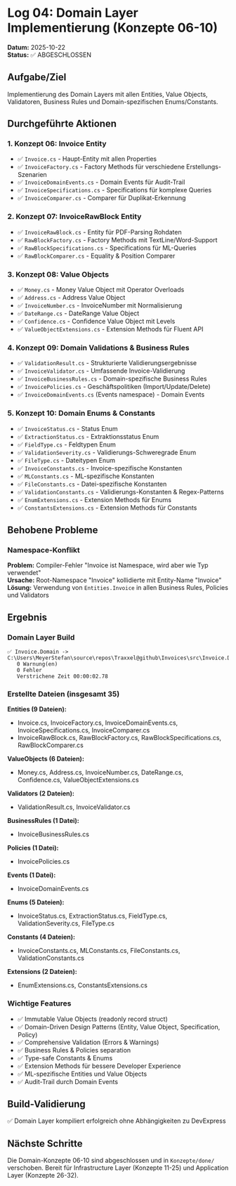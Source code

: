 # Log 04: Domain Layer Implementierung (Konzepte 06-10)

**Datum:** 2025-10-22  
**Status:** ✅ ABGESCHLOSSEN

## Aufgabe/Ziel
Implementierung des Domain Layers mit allen Entities, Value Objects, Validatoren, Business Rules und Domain-spezifischen Enums/Constants.

## Durchgeführte Aktionen

### 1. Konzept 06: Invoice Entity
- ✅ `Invoice.cs` - Haupt-Entity mit allen Properties
- ✅ `InvoiceFactory.cs` - Factory Methods für verschiedene Erstellungs-Szenarien
- ✅ `InvoiceDomainEvents.cs` - Domain Events für Audit-Trail
- ✅ `InvoiceSpecifications.cs` - Specifications für komplexe Queries
- ✅ `InvoiceComparer.cs` - Comparer für Duplikat-Erkennung

### 2. Konzept 07: InvoiceRawBlock Entity
- ✅ `InvoiceRawBlock.cs` - Entity für PDF-Parsing Rohdaten
- ✅ `RawBlockFactory.cs` - Factory Methods mit TextLine/Word-Support
- ✅ `RawBlockSpecifications.cs` - Specifications für ML-Queries
- ✅ `RawBlockComparer.cs` - Equality & Position Comparer

### 3. Konzept 08: Value Objects
- ✅ `Money.cs` - Money Value Object mit Operator Overloads
- ✅ `Address.cs` - Address Value Object
- ✅ `InvoiceNumber.cs` - InvoiceNumber mit Normalisierung
- ✅ `DateRange.cs` - DateRange Value Object
- ✅ `Confidence.cs` - Confidence Value Object mit Levels
- ✅ `ValueObjectExtensions.cs` - Extension Methods für Fluent API

### 4. Konzept 09: Domain Validations & Business Rules
- ✅ `ValidationResult.cs` - Strukturierte Validierungsergebnisse
- ✅ `InvoiceValidator.cs` - Umfassende Invoice-Validierung
- ✅ `InvoiceBusinessRules.cs` - Domain-spezifische Business Rules
- ✅ `InvoicePolicies.cs` - Geschäftspolitiken (Import/Update/Delete)
- ✅ `InvoiceDomainEvents.cs` (Events namespace) - Domain Events

### 5. Konzept 10: Domain Enums & Constants
- ✅ `InvoiceStatus.cs` - Status Enum
- ✅ `ExtractionStatus.cs` - Extraktionsstatus Enum
- ✅ `FieldType.cs` - Feldtypen Enum
- ✅ `ValidationSeverity.cs` - Validierungs-Schweregrade Enum
- ✅ `FileType.cs` - Dateitypen Enum
- ✅ `InvoiceConstants.cs` - Invoice-spezifische Konstanten
- ✅ `MLConstants.cs` - ML-spezifische Konstanten
- ✅ `FileConstants.cs` - Datei-spezifische Konstanten
- ✅ `ValidationConstants.cs` - Validierungs-Konstanten & Regex-Patterns
- ✅ `EnumExtensions.cs` - Extension Methods für Enums
- ✅ `ConstantsExtensions.cs` - Extension Methods für Constants

## Behobene Probleme

### Namespace-Konflikt
**Problem:** Compiler-Fehler "Invoice ist Namespace, wird aber wie Typ verwendet"  
**Ursache:** Root-Namespace "Invoice" kollidierte mit Entity-Name "Invoice"  
**Lösung:** Verwendung von `Entities.Invoice` in allen Business Rules, Policies und Validators

## Ergebnis

### Domain Layer Build
```
✅ Invoice.Domain -> C:\Users\MeyerStefan\source\repos\Traxxel@github\Invoices\src\Invoice.Domain\bin\Debug\net8.0\Invoice.Domain.dll
   0 Warnung(en)
   0 Fehler
   Verstrichene Zeit 00:00:02.78
```

### Erstellte Dateien (insgesamt 35)

**Entities (9 Dateien):**
- Invoice.cs, InvoiceFactory.cs, InvoiceDomainEvents.cs, InvoiceSpecifications.cs, InvoiceComparer.cs
- InvoiceRawBlock.cs, RawBlockFactory.cs, RawBlockSpecifications.cs, RawBlockComparer.cs

**ValueObjects (6 Dateien):**
- Money.cs, Address.cs, InvoiceNumber.cs, DateRange.cs, Confidence.cs, ValueObjectExtensions.cs

**Validators (2 Dateien):**
- ValidationResult.cs, InvoiceValidator.cs

**BusinessRules (1 Datei):**
- InvoiceBusinessRules.cs

**Policies (1 Datei):**
- InvoicePolicies.cs

**Events (1 Datei):**
- InvoiceDomainEvents.cs

**Enums (5 Dateien):**
- InvoiceStatus.cs, ExtractionStatus.cs, FieldType.cs, ValidationSeverity.cs, FileType.cs

**Constants (4 Dateien):**
- InvoiceConstants.cs, MLConstants.cs, FileConstants.cs, ValidationConstants.cs

**Extensions (2 Dateien):**
- EnumExtensions.cs, ConstantsExtensions.cs

### Wichtige Features
- ✅ Immutable Value Objects (readonly record struct)
- ✅ Domain-Driven Design Patterns (Entity, Value Object, Specification, Policy)
- ✅ Comprehensive Validation (Errors & Warnings)
- ✅ Business Rules & Policies separation
- ✅ Type-safe Constants & Enums
- ✅ Extension Methods für bessere Developer Experience
- ✅ ML-spezifische Entities und Value Objects
- ✅ Audit-Trail durch Domain Events

## Build-Validierung
✅ Domain Layer kompiliert erfolgreich ohne Abhängigkeiten zu DevExpress

## Nächste Schritte
Die Domain-Konzepte 06-10 sind abgeschlossen und in `Konzepte/done/` verschoben. Bereit für Infrastructure Layer (Konzepte 11-25) und Application Layer (Konzepte 26-32).

